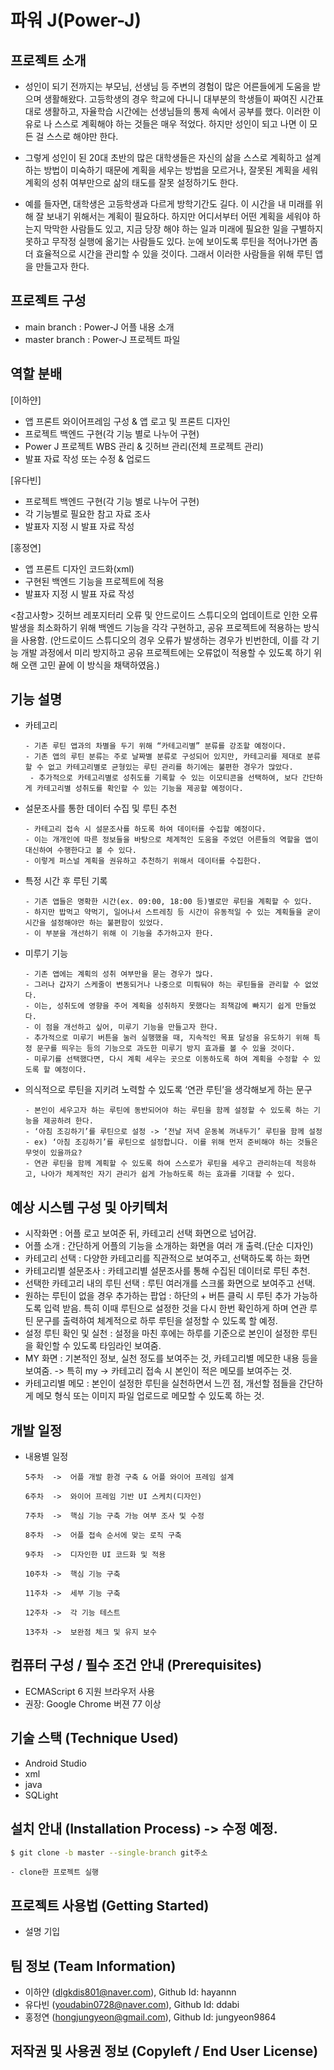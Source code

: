 # 파워 J(Power-J)

## 프로젝트 소개
- 성인이 되기 전까지는 부모님, 선생님 등 주변의 경험이 많은 어른들에게 도움을 받으며 생활해왔다.
고등학생의 경우 학교에 다니니 대부분의 학생들이 짜여진 시간표대로 생활하고, 자율학습 시간에는 선생님들의 통제 속에서 공부를 했다.
이러한 이유로 나 스스로 계획해야 하는 것들은 매우 적었다.
하지만 성인이 되고 나면 이 모든 걸 스스로 해야만 한다.

- 그렇게 성인이 된 20대 초반의 많은 대학생들은 자신의 삶을 스스로 계획하고 설계하는 방법이 미숙하기 때문에 계획을 세우는 방법을 모르거나, 잘못된 계획을 세워 계획의 성취 여부만으로 삶의 태도를 잘못 설정하기도 한다.

- 예를 들자면, 대학생은 고등학생과 다르게 방학기간도 길다.
이 시간을 내 미래를 위해 잘 보내기 위해서는 계획이 필요하다. 하지만 어디서부터 어떤 계획을 세워야 하는지 막막한 사람들도 있고, 지금 당장 해야 하는 일과 미래에 필요한 일을 구별하지 못하고 무작정 실행에 옮기는 사람들도 있다. 눈에 보이도록 루틴을 적어나가면 좀 더 효율적으로 시간을 관리할 수 있을 것이다. 그래서 이러한 사람들을 위해 루틴 앱을 만들고자 한다.

## 프로젝트 구성
- main branch : Power-J 어플 내용 소개
- master branch : Power-J 프로젝트 파일

## 역할 분배
[이하얀]
- 앱 프론트 와이어프레임 구성 & 앱 로고 및 프론트 디자인
- 프로젝트 백엔드 구현(각 기능 별로 나누어 구현)
- Power J 프로젝트 WBS 관리 & 깃허브 관리(전체 프로젝트 관리)
- 발표 자료 작성 또는 수정 & 업로드

[유다빈]
- 프로젝트 백엔드 구현(각 기능 별로 나누어 구현)
- 각 기능별로 필요한 참고 자료 조사
- 발표자 지정 시 발표 자료 작성

[홍정연]
- 앱 프론트 디자인 코드화(xml)
- 구현된 백엔드 기능을 프로젝트에 적용
- 발표자 지정 시 발표 자료 작성

<참고사항>
깃허브 레포지터리 오류 및 안드로이드 스튜디오의 업데이트로 인한 오류 발생을 최소화하기 위해 백엔드 기능을 각각 구현하고, 공유 프로젝트에 적용하는 방식을 사용함.
(안드로이드 스튜디오의 경우 오류가 발생하는 경우가 빈번한데, 이를 각 기능 개발 과정에서 미리 방지하고 공유 프로젝트에는 오류없이 적용할 수 있도록 하기 위해 오랜 고민 끝에 이 방식을 채택하였음.)

## 기능 설명
* 카테고리
    ```
    - 기존 루틴 앱과의 차별을 두기 위해 “카테고리별” 분류를 강조할 예정이다.
    - 기존 앱의 루틴 분류는 주로 날짜별 분류로 구성되어 있지만, 카테고리를 제대로 분류할 수 없고 카테고리별로 균형있는 루틴 관리를 하기에는 불편한 경우가 많았다.
     - 추가적으로 카테고리별로 성취도를 기록할 수 있는 이모티콘을 선택하여, 보다 간단하게 카테고리별 성취도를 확인할 수 있는 기능을 제공할 예정이다.
    ```

* 설문조사를 통한 데이터 수집 및 루틴 추천
    ```
    - 카테고리 접속 시 설문조사를 하도록 하여 데이터를 수집할 예정이다.
    - 이는 개개인에 따른 정보들을 바탕으로 체계적인 도움을 주었던 어른들의 역할을 앱이 대신하여 수행한다고 볼 수 있다.
    - 이렇게 퍼스널 계획을 권유하고 추천하기 위해서 데이터를 수집한다.
    ```

* 특정 시간 후 루틴 기록
    ```
    - 기존 앱들은 명확한 시간(ex. 09:00, 18:00 등)별로만 루틴을 계획할 수 있다.
    - 하지만 밥먹고 약먹기, 일어나서 스트레칭 등 시간이 유동적일 수 있는 계획들을 굳이 시간을 설정해야만 하는 불편함이 있었다.
    - 이 부분을 개선하기 위해 이 기능을 추가하고자 한다.
    ```

* 미루기 기능
    ```
    - 기존 앱에는 계획의 성취 여부만을 묻는 경우가 많다.
    - 그러나 갑자기 스케줄이 변동되거나 나중으로 미뤄둬야 하는 루틴들을 관리할 수 없었다.
    - 이는, 성취도에 영향을 주어 계획을 성취하지 못했다는 죄책감에 빠지기 쉽게 만들었다.
    - 이 점을 개선하고 싶어, 미루기 기능을 만들고자 한다.
    - 추가적으로 미루기 버튼을 눌러 실행했을 때, 지속적인 목표 달성을 유도하기 위해 특정 문구를 띄우는 등의 기능으로 과도한 미루기 방지 효과를 볼 수 있을 것이다.
    - 미루기를 선택했다면, 다시 계획 세우는 곳으로 이동하도록 하여 계획을 수정할 수 있도록 할 예정이다.
    ```
    
* 의식적으로 루틴을 지키려 노력할 수 있도록 ‘연관 루틴’을 생각해보게 하는 문구
    ```
    - 본인이 세우고자 하는 루틴에 동반되어야 하는 루틴을 함께 설정할 수 있도록 하는 기능을 제공하려 한다.
    - ‘아침 조깅하기’를 루틴으로 설정 -> ‘전날 저녁 운동복 꺼내두기’ 루틴을 함께 설정
    - ex) ‘아침 조깅하기’를 루틴으로 설정합니다. 이를 위해 먼저 준비해야 하는 것들은 무엇이 있을까요?
    - 연관 루틴을 함께 계획할 수 있도록 하여 스스로가 루틴을 세우고 관리하는데 적응하고, 나아가 체계적인 자기 관리가 쉽게 가능하도록 하는 효과를 기대할 수 있다.

    ```
    
## 예상 시스템 구성 및 아키텍처
- 시작화면 : 어플 로고 보여준 뒤, 카테고리 선택 화면으로 넘어감.
- 어플 소개 : 간단하게 어플의 기능을 소개하는 화면을 여러 개 출력.(단순 디자인)
- 카테고리 선택 : 다양한 카테고리를 직관적으로 보여주고, 선택하도록 하는 화면
- 카테고리별 설문조사 : 카테고리별 설문조사를 통해 수집된 데이터로 루틴 추천.
- 선택한 카테고리 내의 루틴 선택 : 루틴 여러개를 스크롤 화면으로 보여주고 선택.
- 원하는 루틴이 없을 경우 추가하는 팝업
   : 하단의 + 버튼 클릭 시 루틴 추가 가능하도록 입력 받음.
    특히 이때 루틴으로 설정한 것을 다시 한번 확인하게 하며 연관 루틴 문구를 출력하여 체계적으로 하루 루틴을 설정할 수 있도록 할 예정.
- 설정 루틴 확인 및 실천
   : 설정을 마친 후에는 하루를 기준으로 본인이 설정한 루틴을 확인할 수 있도록 타임라인 보여줌. 
- MY 화면
   : 기본적인 정보, 실천 정도를 보여주는 것, 카테고리별 메모한 내용 등을 보여줌.
     -> 특히 my -> 카테고리 접속 시 본인이 적은 메모를 보여주는 것.
- 카테고리별 메모
  : 본인이 설정한 루틴을 실천하면서 느낀 점, 개선할 점들을 간단하게 메모 형식 또는 이미지 파일 업로드로 메모할 수 있도록 하는 것.


## 개발 일정
* 내용별 일정
    ```
    5주차  ->  어플 개발 환경 구축 & 어플 와이어 프레임 설계
    
    6주차  ->  와이어 프레임 기반 UI 스케치(디자인)
    
    7주차  ->  핵심 기능 구축 가능 여부 조사 및 수정
    
    8주차  ->  어플 접속 순서에 맞는 로직 구축
    
    9주차  ->  디자인한 UI 코드화 및 적용
    
    10주차 ->  핵심 기능 구축
    
    11주차 ->  세부 기능 구축
    
    12주차 ->  각 기능 테스트
    
    13주차 ->  보완점 체크 및 유지 보수
    ```

## 컴퓨터 구성 / 필수 조건 안내 (Prerequisites)
* ECMAScript 6 지원 브라우저 사용
* 권장: Google Chrome 버젼 77 이상

## 기술 스택 (Technique Used) 
 -  Android Studio
 -  xml
 -  java
 -  SQLight

## 설치 안내 (Installation Process) -> 수정 예정.
```bash
$ git clone -b master --single-branch git주소
```

```Android Studio
- clone한 프로젝트 실행
```

## 프로젝트 사용법 (Getting Started)
- 설명 기입

## 팀 정보 (Team Information)
- 이하얀 (dlgkdis801@naver.com), Github Id: hayannn
- 유다빈 (youdabin0728@naver.com), Github Id: ddabi
- 홍정연 (hongjungyeon@gmail.com), Github Id: jungyeon9864

## 저작권 및 사용권 정보 (Copyleft / End User License)
